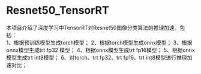 # Resnet50_TensorRT

本项目介绍了深度学习中TensorRT对Resnet50图像分类算法的推理加速。包括：\
1、根据预训练模型生成torch模型；
2、根据torch模型生成onnx模型；
3、根据onnx模型生成trt fp32 模型；
4、根据onnx模型生成trt fp16模型；
5、根据onnx模型生成trt int8模型；
6、对torch、trt fp32、trt fp16、trt int8模型进行推理加速对比；
